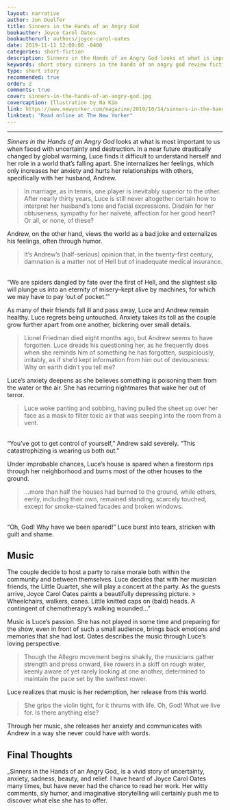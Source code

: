 ```yaml
---
layout: narrative
author: Jon Duelfer
title: Sinners in the Hands of an Angry God
bookauthor: Joyce Carol Oates
bookauthorurl: authors/joyce-carol-oates
date: 2019-11-11 12:00:00 -0400
categories: short-fiction
description: Sinners in the Hands of an Angry God looks at what is important to us when faced with uncertainty and destruction. It is a vivid story of environmental collapse in the near future, filled with sadness, anxiety, beauty, and relief.
keywords: short story sinners in the hands of an angry god review fiction the new yorker
type: short story
recommended: true
order: 2
comments: true
cover: sinners-in-the-hands-of-an-angry-god.jpg
covercaption: Illustration by Na Kim
link: https://www.newyorker.com/magazine/2019/10/14/sinners-in-the-hands-of-an-angry-god
linktext: "Read online at The New Yorker"
---
```

<hr/>

_Sinners in the Hands of an Angry God_ looks at what is most important to us when faced with uncertainty and destruction. In a near future drastically changed by global warming, Luce finds it difficult to understand herself and her role in a world that’s falling apart. She internalizes her feelings, which only increases her anxiety and hurts her relationships with others, specifically with her husband, Andrew.
> In marriage, as in tennis, one player is inevitably superior to the other. After nearly thirty years, Luce is still never altogether certain how to interpret her husband’s tone and facial expressions. Disdain for her obtuseness, sympathy for her naïveté, affection for her good heart? Or all, or none, of these?

Andrew, on the other hand, views the world as a bad joke and externalizes his feelings, often through humor.
> It’s Andrew’s (half-serious) opinion that, in the twenty-first century, damnation is a matter not of Hell but of inadequate medical insurance.<br/>
<br/>
“We are spiders dangled by fate over the first of Hell, and the slightest slip will plunge us into an eternity of misery–kept alive by machines, for which we may have to pay ‘out of pocket.’”

As many of their friends fall ill and pass away, Luce and Andrew remain healthy. Luce regrets being untouched. Anxiety takes its toll as the couple grow further apart from one another, bickering over small details.
> Lionel Friedman died eight months ago, but Andrew seems to have forgotten. Luce dreads his questioning her, as he frequently does when she reminds him of something he has forgotten, suspiciously, irritably, as if she’d kept information from him out of deviousness: Why on earth didn’t you tell me?

Luce’s anxiety deepens as she believes something is poisoning them from the water or the air. She has recurring nightmares that wake her out of terror.
> Luce woke panting and sobbing, having pulled the sheet up over her face as a mask to filter toxic air that was seeping into the room from a vent.<br/>
<br/>
“You’ve got to get control of yourself,” Andrew said severely. “This catastrophizing is wearing us both out.”

Under improbable chances, Luce’s house is spared when a firestorm rips through her neighborhood and burns most of the other houses to the ground.
> ...more than half the houses had burned to the ground, while others, eerily, including their own, remained standing, scarcely touched, except for smoke-stained facades and broken windows.<br/>
<br/>
“Oh, God! Why have we been spared!” Luce burst into tears, stricken with guilt and shame.

<h2><strong>Music</strong></h2>
The couple decide to host a party to raise morale both within the community and between themselves. Luce decides that with her musician friends, the Little Quartet, she will play a concert at the party. As the guests arrive, Joyce Carol Oates paints a beautifully depressing picture.
> Wheelchairs, walkers, canes. Little knitted caps on (bald) heads. A contingent of chemotherapy’s walking wounded...”

Music is Luce’s passion. She has not played in some time and preparing for the show, even in front of such a small audience, brings back emotions and memories that she had lost. Oates describes the music through Luce’s loving perspective.
> Though the Allegro movement begins shakily, the musicians gather strength and press onward, like rowers in a skiff on rough water, keenly aware of yet rarely looking at one another, determined to maintain the pace set by the swiftest rower.

Luce realizes that music is her redemption, her release from this world.
> She grips the violin tight, for it thrums with life. Oh, God! What we live for. Is there anything else?

Through her music, she releases her anxiety and communicates with Andrew in a way she never could have with words.

<h2><strong>Final Thoughts</strong></h2>
_Sinners in the Hands of an Angry God_ is a vivid story of uncertainty, anxiety, sadness, beauty, and relief. I have heard of Joyce Carol Oates many times, but have never had the chance to read her work. Her witty comments, sly humor, and imaginative storytelling will certainly push me to discover what else she has to offer.